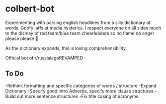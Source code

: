 # colbert-bot

Experimenting with parsing english headlines from a silly dictionary of words. Goofy laffs at media hysterics. I respect everyone on all sides much to the dismay of red team/blue team cheerleaders so no flame no anger please please 🙏

As the dictionary expands, this is losing comprehensibility. 

Official bot of r/russialagoREVAMPED

## To Do

-Rethink formatting and specific categories of words / structure
-Expand Dictionary
-Specify good intro Adverbs, specify more clause structures
-Build out more sentence structures
-Fix title casing of acronyms

